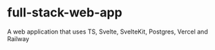 # full-stack-web-app
A web application that uses TS, Svelte, SvelteKit, Postgres, Vercel and Railway
